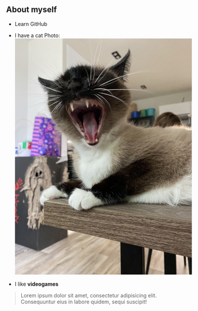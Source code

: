 ## About myself

- Learn GitHub
- I have a cat
Photo:
![Моя коша Леся](photo_2023-07-12_10-05-43.jpg)

- I like **videogames**

> Lorem ipsum dolor sit amet, consectetur adipisicing elit. Consequuntur eius in labore quidem, sequi suscipit!